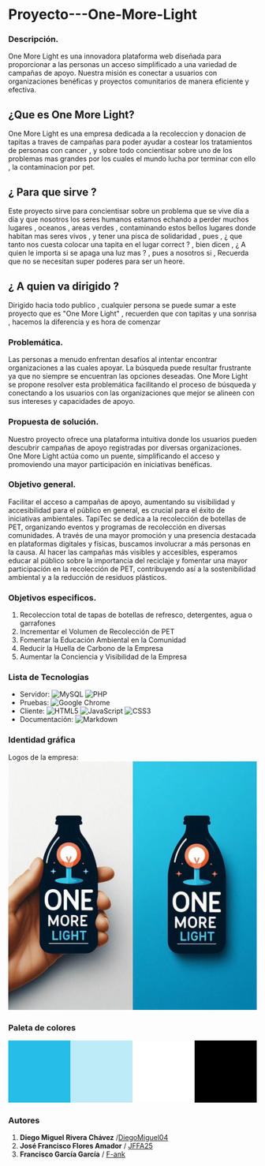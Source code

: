 # Proyecto---One-More-Light
### Descripción. 
One More Light es una innovadora plataforma web diseñada para proporcionar a las personas un acceso simplificado a una variedad de campañas de apoyo. Nuestra misión es conectar a usuarios con organizaciones benéficas y proyectos comunitarios de manera eficiente y efectiva.
## ¿Que es One More Light?

One More Light es una empresa dedicada a la recoleccion y donacion de tapitas a traves de campañas para poder ayudar a costear los tratamientos de personas con cancer ,
y sobre todo concientisar sobre uno de los problemas mas grandes por los cuales el mundo lucha por terminar con ello , la contaminacion por pet.

## ¿ Para que sirve ?

Este proyecto sirve para concientisar sobre un problema que se vive día a día y que nosotros los seres humanos estamos echando a perder muchos lugares , oceanos , areas verdes , contaminando estos bellos lugares donde habitan mas seres vivos , y tener una pisca de solidaridad , pues , ¿ que tanto nos cuesta colocar una tapita en el lugar
correct ? , bien dicen , ¿ A quien le importa si se apaga una luz mas ? , pues a nosotros si , Recuerda que no se necesitan super poderes para ser un heore.

## ¿ A quien va dirigido ?
Dirigido hacia todo publico , cualquier persona se puede sumar a este proyecto  que es "One More Light" , recuerden que con tapitas y una sonrisa , hacemos la diferencia
y es hora de comenzar 

### Problemática. 
Las personas a menudo enfrentan desafíos al intentar encontrar organizaciones a las cuales apoyar. La búsqueda puede resultar frustrante ya que no siempre se encuentran las opciones deseadas. One More Light se propone resolver esta problemática facilitando el proceso de búsqueda y conectando a los usuarios con las organizaciones que mejor se alineen con sus intereses y capacidades de apoyo.

### Propuesta de solución. 
Nuestro proyecto ofrece una plataforma intuitiva donde los usuarios pueden descubrir campañas de apoyo registradas por diversas organizaciones. One More Light actúa como un puente, simplificando el acceso y promoviendo una mayor participación en iniciativas benéficas.

### Objetivo general. 
Facilitar el acceso a campañas de apoyo, aumentando su visibilidad y accesibilidad para el público en general, es crucial para el éxito de iniciativas ambientales. TapiTec se dedica a la recolección de botellas de PET, organizando eventos y programas de recolección en diversas comunidades. A través de una mayor promoción y una presencia destacada en plataformas digitales y físicas, buscamos involucrar a más personas en la causa. Al hacer las campañas más visibles y accesibles, esperamos educar al público sobre la importancia del reciclaje y fomentar una mayor participación en la recolección de PET, contribuyendo así a la sostenibilidad ambiental y a la reducción de residuos plásticos.

### Objetivos especificos. 
1. Recoleccion total de tapas de botellas de refresco, detergentes, agua o garrafones
2. Incrementar el Volumen de Recolección de PET
3. Fomentar la Educación Ambiental en la Comunidad
4. Reducir la Huella de Carbono de la Empresa
5. Aumentar la Conciencia y Visibilidad de la Empresa

### Lista de Tecnologias
- Servidor: ![MySQL](https://img.shields.io/badge/mysql-4479A1.svg?style=for-the-badge&logo=mysql&logoColor=white) ![PHP](https://img.shields.io/badge/php-%23777BB4.svg?style=for-the-badge&logo=php&logoColor=white)
- Pruebas: ![Google Chrome](https://img.shields.io/badge/Google%20Chrome-4285F4?style=for-the-badge&logo=GoogleChrome&logoColor=white)
- Cliente: ![HTML5](https://img.shields.io/badge/html5-%23E34F26.svg?style=for-the-badge&logo=html5&logoColor=white) ![JavaScript](https://img.shields.io/badge/javascript-%23323330.svg?style=for-the-badge&logo=javascript&logoColor=%23F7DF1E) ![CSS3](https://img.shields.io/badge/css3-%231572B6.svg?style=for-the-badge&logo=css3&logoColor=white)
- Documentación: ![Markdown](https://img.shields.io/badge/markdown-%23000000.svg?style=for-the-badge&logo=markdown&logoColor=white)

### Identidad gráfica
Logos de la empresa:
![One More Light](https://github.com/DiegoMiguel04/Proyecto---One-More-Light/blob/main/One%20More%20Light%202.jpg)

### Paleta de colores
![colores](https://github.com/DiegoMiguel04/Proyecto---One-More-Light/blob/main/paletas-colores-maxcf.jpg) 

### Autores
1. **Diego Miguel Rivera Chávez** /[DiegoMiguel04](https://github.com/DiegoMiguel04)
2. **José Francisco Flores Amador** / [JFFA25](https://github.com/JFFA25)
3. **Francisco García García** / [F-ank](https://github.com/F-ank)
